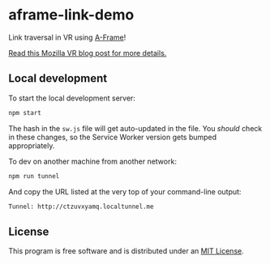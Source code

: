 # aframe-link-demo

Link traversal in VR using [A-Frame](https://aframe.io/)!

[Read this Mozilla VR blog post for more details.](https://blog.mozvr.com/connecting-virtual-worlds-hyperlinks-in-webvr/)


## Local development

To start the local development server:

```sh
npm start
```

The hash in the `sw.js` file will get auto-updated in the file. You *should* check in these changes, so the Service Worker version gets bumped appropriately.

To dev on another machine from another network:

```sh
npm run tunnel
```

And copy the URL listed at the very top of your command-line output:

```sh
Tunnel: http://ctzuvxyamq.localtunnel.me
```

## License

This program is free software and is distributed under an [MIT License](LICENSE.md).
